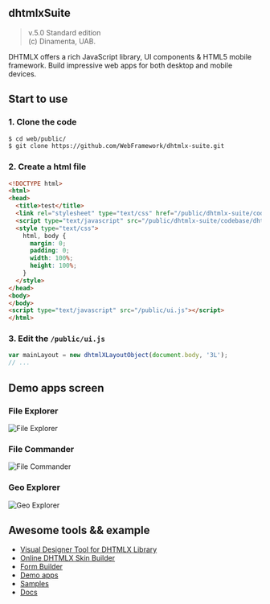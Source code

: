 ## dhtmlxSuite
> v.5.0 Standard edition    
> (c) Dinamenta, UAB.

DHTMLX offers a rich JavaScript library, UI components & HTML5 mobile framework. Build impressive web apps for both desktop and mobile devices.

## Start to use

### 1. Clone the code

``` sh
$ cd web/public/
$ git clone https://github.com/WebFramework/dhtmlx-suite.git
```

### 2. Create a html file

``` html
<!DOCTYPE html>
<html>
<head>
  <title>test</title>
  <link rel="stylesheet" type="text/css" href="/public/dhtmlx-suite/codebase/dhtmlx.css">
  <script type="text/javascript" src="/public/dhtmlx-suite/codebase/dhtmlx.js"></script>
  <style type="text/css">
    html, body {
      margin: 0;
      padding: 0;
      width: 100%;
      height: 100%;
    }
  </style>
</head>
<body>
</body>
<script type="text/javascript" src="/public/ui.js"></script>
</html>
```

### 3. Edit the `/public/ui.js`

``` js
var mainLayout = new dhtmlXLayoutObject(document.body, '3L');
// ...
```

## Demo apps screen

### File Explorer
![File Explorer](http://dhtmlx.com/docs/products/demoApps/images/screen/app_file.png)

### File Commander
![File Commander](http://dhtmlx.com/docs/products/demoApps/images/screen/app_commander.png)

### Geo Explorer
![Geo Explorer](http://dhtmlx.com/docs/products/demoApps/images/screen/app_geo_map.png)

## Awesome tools && example

- [Visual Designer Tool for DHTMLX Library](http://dhtmlx.com/docs/products/visualDesigner/live/)
- [Online DHTMLX Skin Builder](http://dhtmlx.com/docs/products/skinBuilder/)
- [Form Builder](http://dhtmlx.com/docs/products/formBuilder/)
- [Demo apps](http://dhtmlx.com/docs/products/demoApps/)
- [Samples](http://dhtmlx.com/docs/products/docsExplorer/samples.shtml)
- [Docs](http://docs.dhtmlx.com/)